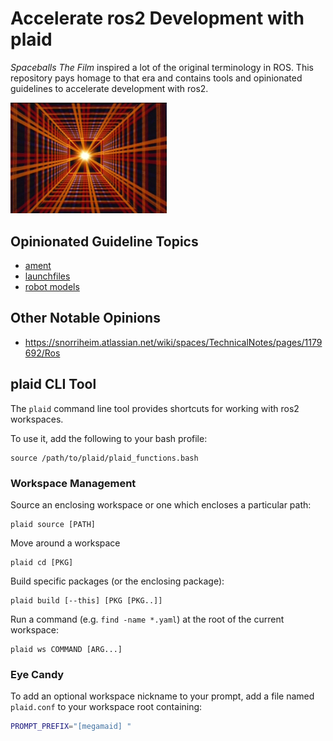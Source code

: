 
Accelerate ros2 Development with plaid
======================================

_Spaceballs The Film_ inspired a lot of the original
terminology in ROS. This repository pays homage to that era
and contains tools and opinionated guidelines to accelerate
development with ros2.

<img src="https://raw.githubusercontent.com/jbohren/plaid/master/doc/plaid.gif" width="250">

## Opinionated Guideline Topics

- [ament](topics/ament.md)
- [launchfiles](topics/launchfiles.md)
- [robot models](topics/robot_models.md)

## Other Notable Opinions

- https://snorriheim.atlassian.net/wiki/spaces/TechnicalNotes/pages/1179692/Ros

## plaid CLI Tool

The `plaid` command line tool provides shortcuts for working with ros2 workspaces.

To use it, add the following to your bash profile:
```
source /path/to/plaid/plaid_functions.bash
```

### Workspace Management

Source an enclosing workspace or one which encloses a particular path:
```
plaid source [PATH]
```

Move around a workspace
```
plaid cd [PKG]
```

Build specific packages (or the enclosing package):
```
plaid build [--this] [PKG [PKG..]]
```

Run a command (e.g. `find -name *.yaml`) at the root of the current workspace:
```
plaid ws COMMAND [ARG...]
```

### Eye Candy

To add an optional workspace nickname to your prompt, add a file named
`plaid.conf` to your workspace root containing:

```bash
PROMPT_PREFIX="[megamaid] "
```
